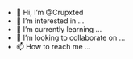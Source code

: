 - 👋 Hi, I’m @Crupxted
- 👀 I’m interested in ...
- 🌱 I’m currently learning ...
- 💞️ I’m looking to collaborate on ...
- 📫 How to reach me ...

<!---
Crupxted/Crupxted is a ✨ special ✨ repository because its `README.md` (this file) appears on your GitHub profile.
You can click the Preview link to take a look at your changes.
--->

